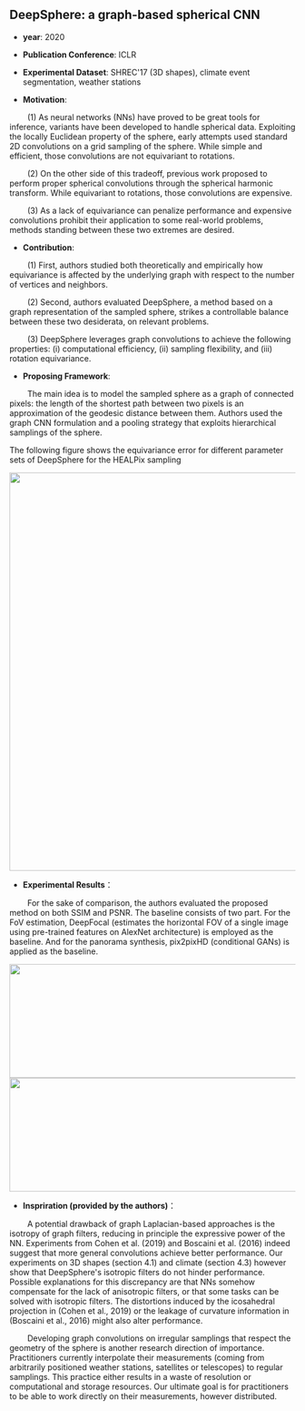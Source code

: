 ## DeepSphere: a graph-based spherical CNN

- **year**: 2020

- **Publication Conference**: ICLR

- **Experimental Dataset**:  SHREC'17 (3D shapes), climate event segmentation, weather stations

- **Motivation**:

&nbsp; &nbsp; &nbsp; &nbsp; (1) As neural networks (NNs) have proved to be great tools for inference, variants have been developed to handle spherical data. Exploiting the locally Euclidean property of the sphere, early attempts used standard 2D convolutions on a grid sampling of the sphere. While simple and efficient, those convolutions are not equivariant to rotations.

&nbsp; &nbsp; &nbsp; &nbsp; (2) On the other side of this tradeoff, previous work proposed to perform proper spherical convolutions through the spherical harmonic transform. While equivariant to rotations, those convolutions are expensive.

&nbsp; &nbsp; &nbsp; &nbsp; (3) As a lack of equivariance can penalize performance and expensive convolutions prohibit their application to some real-world problems, methods standing between these two extremes are desired.

- **Contribution**:

&nbsp; &nbsp; &nbsp; &nbsp; (1) First, authors studied both theoretically and empirically how equivariance is affected by the underlying graph with respect to the number of vertices and neighbors.

&nbsp; &nbsp; &nbsp; &nbsp; (2) Second, authors evaluated DeepSphere, a method based on a graph representation of the sampled sphere, strikes a controllable balance between these two desiderata, on relevant problems.

&nbsp; &nbsp; &nbsp; &nbsp; (3) DeepSphere leverages graph convolutions to achieve the following properties: (i) computational efficiency, (ii) sampling flexibility, and (iii) rotation equivariance.

- **Proposing Framework**:

&nbsp; &nbsp; &nbsp; &nbsp; The main idea is to model the sampled sphere as a graph of connected pixels: the length of the shortest path between two pixels is an approximation of the geodesic distance between them. Authors used the graph CNN formulation and a pooling strategy that exploits hierarchical samplings of the sphere.

The following figure shows the equivariance error for different parameter sets of DeepSphere for the HEALPix sampling

<div align=center>
<img src="https://github.com/VLISLAB/360-DL-Survey/blob/main/Images/deepsphere.png" width="600" height="700">
</div>

- **Experimental Results**：

&nbsp; &nbsp; &nbsp; &nbsp; For the sake of comparison, the authors evaluated the proposed method on both SSIM and PSNR. The baseline consists of two part. For the FoV estimation, DeepFocal (estimates the horizontal FOV of a single image using pre-trained features on AlexNet architecture) is employed as the baseline. And for the panorama synthesis,  pix2pixHD (conditional GANs) is applied as the baseline.

<div align=center>
<img src="https://github.com/VLISLAB/360-DL-Survey/blob/main/Images/deepsphere_results.png" width="600" height="200"><img src="https://github.com/VLISLAB/360-DL-Survey/blob/main/Images/deepsphere_results1.png" width="600" height="200">
</div>


- **Inspriration (provided by the authors)**：

&nbsp; &nbsp; &nbsp; &nbsp; A potential drawback of graph Laplacian-based approaches is the isotropy of graph filters, reducing in principle the expressive power of the NN. Experiments from Cohen et al. (2019) and Boscaini et al. (2016) indeed suggest that more general convolutions achieve better performance. Our experiments on 3D shapes (section 4.1) and climate (section 4.3) however show that DeepSphere's isotropic filters do not hinder performance. Possible explanations for this discrepancy are that NNs somehow compensate for the lack of anisotropic filters, or that some tasks can be solved with isotropic filters. The distortions induced by the icosahedral projection in (Cohen et al., 2019) or the leakage of curvature information in (Boscaini et al., 2016) might also alter performance. 

&nbsp; &nbsp; &nbsp; &nbsp; Developing graph convolutions on irregular samplings that respect the geometry of the sphere is another research direction of importance. Practitioners currently interpolate their measurements (coming from arbitrarily positioned weather stations, satellites or telescopes) to regular samplings. This practice either results in a waste of resolution or computational and storage resources. Our ultimate goal is for practitioners to be able to work directly on their measurements, however distributed.
